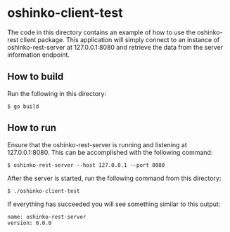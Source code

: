 # oshinko-client-test

The code in this directory contains an example of how to use the oshinko-rest
client package. This application will simply connect to an instance of
oshinko-rest-server at 127.0.0.1:8080 and retrieve the data from the
server information endpoint.

## How to build

Run the following in this directory:

    $ go build

## How to run

Ensure that the oshinko-rest-server is running and listening at
127.0.0.1:8080. This can be accomplished with the following command:

    $ oshinko-rest-server --host 127.0.0.1 --port 8080

After the server is started, run the following command from this directory:

    $ ./oshinko-client-test

If everything has succeeded you will see something similar to this output:

    name: oshinko-rest-server
    version: 0.0.0

